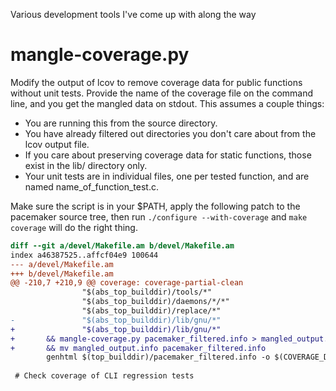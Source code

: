 Various development tools I've come up with along the way

# mangle-coverage.py

Modify the output of lcov to remove coverage data for public functions without
unit tests.  Provide the name of the coverage file on the command line, and you
get the mangled data on stdout.  This assumes a couple things:

- You are running this from the source directory.
- You have already filtered out directories you don't care about from the lcov
  output file.
- If you care about preserving coverage data for static functions, those exist
  in the lib/ directory only.
- Your unit tests are in individual files, one per tested function, and are named
  name\_of\_function\_test.c.

Make sure the script is in your $PATH, apply the following patch to the pacemaker
source tree, then run `./configure --with-coverage` and `make coverage` will
do the right thing.

```diff
diff --git a/devel/Makefile.am b/devel/Makefile.am
index a46387525..affcf04e9 100644
--- a/devel/Makefile.am
+++ b/devel/Makefile.am
@@ -210,7 +210,9 @@ coverage: coverage-partial-clean
                "$(abs_top_builddir)/tools/*"                           \
                "$(abs_top_builddir)/daemons/*/*"                       \
                "$(abs_top_builddir)/replace/*"                         \
-               "$(abs_top_builddir)/lib/gnu/*"
+               "$(abs_top_builddir)/lib/gnu/*"                         \
+       && mangle-coverage.py pacemaker_filtered.info > mangled_output.info     \
+       && mv mangled_output.info pacemaker_filtered.info
        genhtml $(top_builddir)/pacemaker_filtered.info -o $(COVERAGE_DIR) -s -t "Pacemaker code coverage"
 
 # Check coverage of CLI regression tests
```
